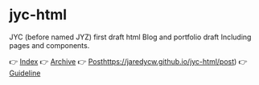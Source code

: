 # jyc-html
JYC (before named JYZ) first draft html
Blog and portfolio draft
Including pages and components.

👉 [Index](https://jaredycw.github.io/jyc-html/)
👉 [Archive](https://jaredycw.github.io/jyc-html/archive)
👉 [Post](https://jaredycw.github.io/jyc-html/post)https://jaredycw.github.io/jyc-html/post)
👉 [Guideline](https://jaredycw.github.io/jyc-html/guideline)
